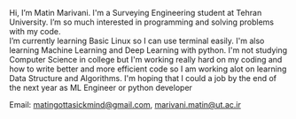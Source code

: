 Hi, I’m Matin Marivani. I'm a Surveying Engineering student at Tehran University.
I’m so much interested in programming and solving problems with my code.   
I’m currently learning Basic Linux so I can use terminal easily. I'm also learning Machine Learning and Deep Learning with python.
I'm not studying Computer Science in college but I'm working really hard on my coding and how to write better and more efficient code so I am working 
alot on learning Data Structure and Algorithms.
I'm hoping that I could a job by the end of the next year as ML Engineer or python developer

Email: matingottasickmind@gmail.com, marivani.matin@ut.ac.ir

<!---
matinmrv/matinmrv is a ✨ special ✨ repository because its `README.md` (this file) appears on your GitHub profile.
You can click the Preview link to take a look at your changes.
--->
